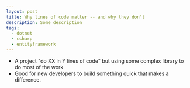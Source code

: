 ```yaml
---
layout: post
title: Why lines of code matter -- and why they don't
description: Some description
tags:
  - dotnet
  - csharp
  - entityframework
---
```


* A project "do XX in Y lines of code" but using some complex library to do most of the work
* Good for new developers to build something quick that makes a difference.